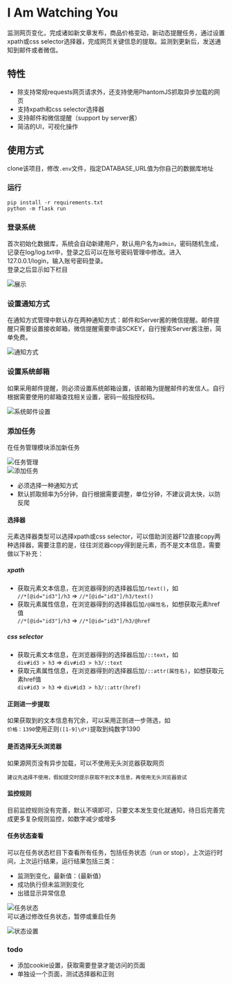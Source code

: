 # I Am Watching You
监测网页变化，完成诸如新文章发布，商品价格变动，新动态提醒任务，通过设置xpath或css selector选择器，完成网页关键信息的提取。监测到更新后，发送通知到邮件或者微信。
## 特性
* 除支持常规requests网页请求外，还支持使用PhantomJS抓取异步加载的网页
* 支持xpath和css selector选择器
* 支持邮件和微信提醒（support by server酱）
* 简洁的UI，可视化操作
## 使用方式
clone该项目，修改```.env```文件，指定DATABASE_URL值为你自己的数据库地址
### 运行
```
pip install -r requirements.txt
python -m flask run
```
### 登录系统   
首次初始化数据库，系统会自动新建用户，默认用户名为```admin```，密码随机生成，记录在log/log.txt中，登录之后可以在账号密码管理中修改。进入127.0.0.1/login，输入账号密码登录。  
登录之后显示如下栏目  

![展示](https://github.com/LogicJake/WebMonitor/raw/master/fig/all.png)
### 设置通知方式
在通知方式管理中默认存在两种通知方式：邮件和Server酱的微信提醒。邮件提醒只需要设置接收邮箱，微信提醒需要申请SCKEY，自行搜索Server酱注册，简单免费。  

![通知方式](https://github.com/LogicJake/WebMonitor/raw/master/fig/noti.png)
### 设置系统邮箱
如果采用邮件提醒，则必须设置系统邮箱设置，该邮箱为提醒邮件的发信人。自行根据需要使用的邮箱查找相关设置，密码一般指授权码。  

![系统邮件设置](https://github.com/LogicJake/WebMonitor/raw/master/fig/mail_setting.png)
### 添加任务
在任务管理模块添加新任务  

![任务管理](https://github.com/LogicJake/WebMonitor/raw/master/fig/task_manage.png)  
![添加任务](https://github.com/LogicJake/WebMonitor/raw/master/fig/task_setting.png)
* 必须选择一种通知方式
* 默认抓取频率为5分钟，自行根据需要调整，单位分钟，不建议调太快，以防反爬
#### 选择器
元素选择器类型可以选择xpath或css selector，可以借助浏览器F12直接copy两种选择器，需要注意的是，往往浏览器copy得到是元素，而不是文本信息，需要做以下补充：  
##### xpath
* 获取元素文本信息，在浏览器得到的选择器后加```/text()```，如  
```//*[@id="id3"]/h3``` => ```//*[@id="id3"]/h3/text()```
* 获取元素属性信息，在浏览器得到的选择器后加```/@属性名```，如想获取元素href值  
```//*[@id="id3"]/h3``` => ```//*[@id="id3"]/h3/@href```
##### css selector
* 获取元素文本信息，在浏览器得到的选择器后加```/::text```，如  
```div#id3 > h3``` => ```div#id3 > h3/::text```
* 获取元素属性信息，在浏览器得到的选择器后加```/::attr(属性名)```，如想获取元素href值  
```div#id3 > h3``` => ```div#id3 > h3/::attr(href)```
#### 正则进一步提取
如果获取到的文本信息有冗余，可以采用正则进一步筛选，如  
```价格：1390```使用正则```([1-9]\d*)```提取到纯数字1390
#### 是否选择无头浏览器
如果源网页没有异步加载，可以不使用无头浏览器获取网页
```
建议先选择不使用，假如提交时提示获取不到文本信息，再使用无头浏览器尝试
```
#### 监控规则
目前监控规则没有完善，默认不填即可，只要文本发生变化就通知，待日后完善完成更多复杂规则监控，如数字减少或增多

#### 任务状态查看
可以在任务状态栏目下查看所有任务，包括任务状态（run or stop），上次运行时间，上次运行结果，运行结果包括三类：  

* 监测到变化，最新值：{最新值}  
* 成功执行但未监测到变化  
* 出错显示异常信息  

![任务状态](https://github.com/LogicJake/WebMonitor/raw/master/fig/status.png)  
可以通过修改任务状态，暂停或重启任务  

![状态设置](https://github.com/LogicJake/WebMonitor/raw/master/fig/status_setting.png)

### todo
* 添加cookie设置，获取需要登录才能访问的页面
* 单独设一个页面，测试选择器和正则